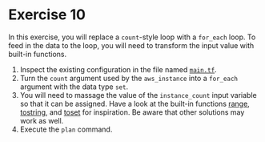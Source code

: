 # Exercise 10

In this exercise, you will replace a `count`-style loop with a `for_each` loop. To feed in the data to the loop, you will need to transform the input value with built-in functions.

1. Inspect the existing configuration in the file named [`main.tf`](./main.tf).
2. Turn the `count` argument used by the `aws_instance` into a `for_each` argument with the data type `set`.
3. You will need to massage the value of the `instance_count` input variable so that it can be assigned. Have a look at the built-in functions [range](https://developer.hashicorp.com/terraform/language/functions/range), [tostring](https://developer.hashicorp.com/terraform/language/functions/tostring), and [toset](https://developer.hashicorp.com/terraform/language/functions/toset) for inspiration. Be aware that other solutions may work as well.
4. Execute the `plan` command.
